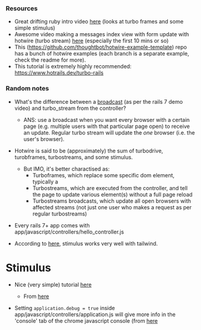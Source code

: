 


### Resources

- Great drifting ruby intro video [here](https://www.youtube.com/watch?v=cVKRSF2Td7E&t=11m40s) (looks at turbo frames and some simple stimulus)
- Awesome video making a messages index view with form update with hotwire (turbo stream) [here](https://www.youtube.com/watch?v=csvaYIaBYpw) (especially the first 10 mins or so)
- This (https://github.com/thoughtbot/hotwire-example-template) repo has a bunch of hotwire examples (each branch is a separate example, check the readme for more). 
- This tutorial is extremely highly recommended: https://www.hotrails.dev/turbo-rails


### Random notes

- What's the difference between a [broadcast]() (as per the rails 7 demo video) and turbo_stream from the controller? 
  - ANS: use a broadcast when you want every browser with a certain page (e.g. multiple users with that particular page open) to receive an update. Regular turbo stream will update the *one* browser (i.e. the user's browser). 

- Hotwire is said to be (approximately) the sum of turbodrive, turobframes, turbostreams, and some stimulus. 
  - But IMO, it's better charactised as:
    - Turboframes, which replace some specific dom element, typically a <div> 
    - Turbostreams, which are executed from the controller, and tell the page to update various element(s) without a full page reload
    - Turbostreams broadcasts, which update all open browsers with affected streams (not just one user who makes a request as per regular turbostreams)  

- Every rails 7+ app comes with app/javascript/controllers/hello_controller.js
- According to [here](https://railsnotes.xyz/blog/your-first-stimulus-controller-learn-stimulus-ruby-on-rails-by-building-a-toggle-beginners-guide), stimulus works very well with tailwind. 





# Stimulus

- Nice (very simple) tutorial [here](https://railsnotes.xyz/blog/your-first-stimulus-controller-learn-stimulus-ruby-on-rails-by-building-a-toggle-beginners-guide)
  - From [here](https://news.ycombinator.com/item?id=36486918)


- Setting `application.debug = true` inside app/javascript/controllers/application.js will give more info in the 'console' tab of the chrome javascript console (from [here](https://railsnotes.xyz/blog/your-first-stimulus-controller-learn-stimulus-ruby-on-rails-by-building-a-toggle-beginners-guide) 


















